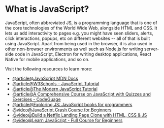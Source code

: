 # What is JavaScript?

JavaScript, often abbreviated JS, is a programming language that is one of the core technologies of the World Wide Web, alongside HTML and CSS. It lets us add interactivity to pages e.g. you might have seen sliders, alerts, click interactions, popups, etc on different websites -- all of that is built using JavaScript. Apart from being used in the browser, it is also used in other non-browser environments as well such as Node.js for writing server-side code in JavaScript, Electron for writing desktop applications, React Native for mobile applications, and so on.

Visit the following resources to learn more:

- [@article@JavaScript MDN Docs](https://developer.mozilla.org/en-US/docs/Web/JavaScript)
- [@article@W3Schools – JavaScript Tutorial](https://www.w3schools.com/js/)
- [@article@The Modern JavaScript Tutorial](https://javascript.info/)
- [@article@A Comprehensive Course on JavaScript with Quizzes and Exercises - CodeGuage](https://www.codeguage.com/courses/js/)
- [@article@Exploring JS: JavaScript books for programmers](https://exploringjs.com/)
- [@video@JavaScript Crash Course for Beginners](https://youtu.be/hdI2bqOjy3c?t=2)
- [@video@Build a Netflix Landing Page Clone with HTML, CSS & JS](https://youtu.be/P7t13SGytRk?t=22)
- [@video@Learn JavaScript - Full Course for Beginners](https://www.youtube.com/watch?v=PkZNo7MFNFg)
